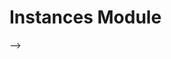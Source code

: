 <!-- import DocCardList from '@theme/DocCardList' -->

# Instances Module
<!--
TODO: Uncomment to enable the DocCardList for the subfolder
<!-- <DocCardList /> -->
-->
